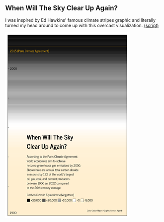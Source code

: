 ## When Will The Sky Clear Up Again?

I was inspired by Ed Hawkins' famous climate stripes graphic and literally turned my head around to come up with this overcast visualization. [(script)](https://github.com/aalgenib/tidytuesday/blob/main/2024/week_21/tt_2024w21_gh.R)

<img src="tt_2024w21.png" alt="drawing" width="400"/>
